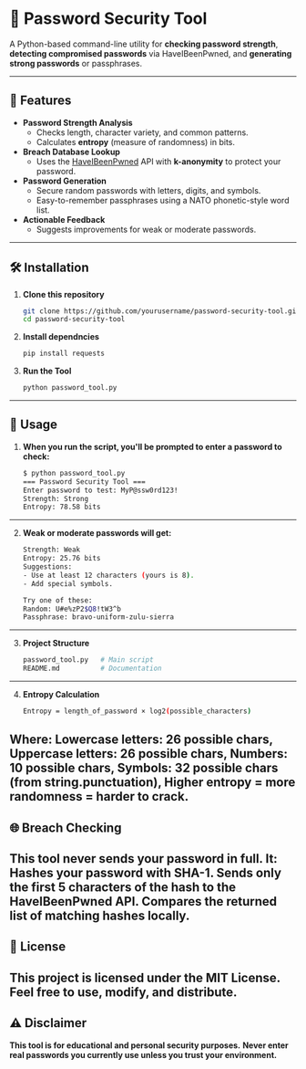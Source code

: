 # 🔐 Password Security Tool

A Python-based command-line utility for **checking password strength**, **detecting compromised passwords** via HaveIBeenPwned, and **generating strong passwords** or passphrases.

---

## 📜 Features
- **Password Strength Analysis**
  - Checks length, character variety, and common patterns.
  - Calculates **entropy** (measure of randomness) in bits.
- **Breach Database Lookup**
  - Uses the [HaveIBeenPwned](https://haveibeenpwned.com/Passwords) API with **k-anonymity** to protect your password.
- **Password Generation**
  - Secure random passwords with letters, digits, and symbols.
  - Easy-to-remember passphrases using a NATO phonetic-style word list.
- **Actionable Feedback**
  - Suggests improvements for weak or moderate passwords.

---

## 🛠 Installation

1. **Clone this repository**
   ```bash
   git clone https://github.com/yourusername/password-security-tool.git
   cd password-security-tool


2. **Install dependncies**
   ```bash
   pip install requests

3. **Run the Tool**
   ```bash
   python password_tool.py
---
   ## 🚀 Usage
1. **When you run the script, you'll be prompted to enter a password to check:**
   ```bash
   $ python password_tool.py
   === Password Security Tool ===
   Enter password to test: MyP@ssw0rd123!
   Strength: Strong
   Entropy: 78.58 bits
---

2. **Weak or moderate passwords will get:**
   ```bash
   Strength: Weak
   Entropy: 25.76 bits
   Suggestions:
   - Use at least 12 characters (yours is 8).
   - Add special symbols.

   Try one of these:
   Random: U#e%zP2$Q8!tW3^b
   Passphrase: bravo-uniform-zulu-sierra
---
3. **Project Structure**
   ```bash
   password_tool.py   # Main script
   README.md          # Documentation
---
4. **Entropy Calculation**
   ```bash
   Entropy = length_of_password × log2(possible_characters)
**Where: Lowercase letters: 26 possible chars,**
**Uppercase letters: 26 possible chars,** 
**Numbers: 10 possible chars,** 
**Symbols: 32 possible chars (from string.punctuation),** 
**Higher entropy = more randomness = harder to crack.**
---
## 🌐 Breach Checking
**This tool never sends your password in full.**
**It:**
**Hashes your password with SHA-1.**
**Sends only the first 5 characters of the hash to the HaveIBeenPwned API.**
**Compares the returned list of matching hashes locally.**
--- 
## 📄 License
**This project is licensed under the MIT License.**
**Feel free to use, modify, and distribute.**
---
## ⚠️ Disclaimer
**This tool is for educational and personal security purposes.**
**Never enter real passwords you currently use unless you trust your environment.**























